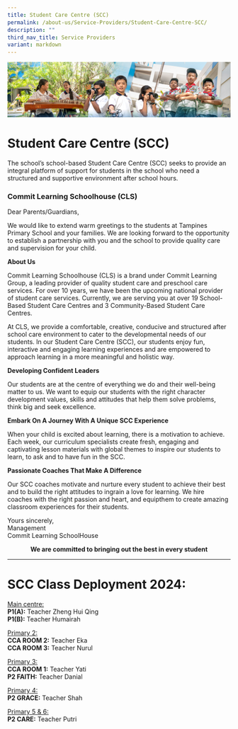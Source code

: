 ```yaml
---
title: Student Care Centre (SCC)
permalink: /about-us/Service-Providers/Student-Care-Centre-SCC/
description: ""
third_nav_title: Service Providers
variant: markdown
---
```

![](/images/AboutUs.jpg)

Student Care Centre (SCC)
=========================

The school’s school-based Student Care Centre (SCC) seeks to provide an integral platform of support for students in the school who need a structured and supportive environment after school hours.


### **Commit Learning Schoolhouse (CLS)**


Dear Parents/Guardians,

We would like to extend warm greetings to the students at Tampines Primary School and your families. We are looking forward to the opportunity to establish a partnership with you and the school to provide quality care and supervision for your child.

<b>About Us</b>

Commit Learning Schoolhouse (CLS) is a brand under Commit Learning Group, a leading provider of quality student care and preschool care services. For over 10 years, we have been the upcoming national provider of student care services. Currently, we are serving you at over 19 School-Based Student Care Centres and 3 Community-Based Student Care Centres.

At CLS, we provide a comfortable, creative, conducive and structured after school care environment to cater to the developmental needs of our students. In our Student Care Centre (SCC), our students enjoy fun, interactive and engaging learning experiences and are empowered to approach learning in a more meaningful and holistic way.

<b>Developing Confident Leaders</b>

Our students are at the centre of everything we do and their well-being matter to us. We want to equip our students with the right character development values, skills and attitudes that help them solve problems, think big and seek excellence.

<b>Embark On A Journey With A Unique SCC Experience</b>

When your child is excited about learning, there is a motivation to achieve. Each week, our curriculum specialists create fresh, engaging and captivating lesson materials with global themes to inspire our students to learn, to ask and to have fun in the SCC.

<b>Passionate Coaches That Make A Difference</b>

Our SCC coaches motivate and nurture every student to achieve their best and to build the right attitudes to ingrain a love for learning. We hire coaches with the right passion and heart, and equipthem to create amazing classroom experiences for their students.

Yours sincerely,  
Management  
Commit Learning SchoolHouse

<center> <b>We are committed to bringing out the best in every student</b> </center>
<hr>

# SCC Class Deployment 2024:

<u>Main centre:</u><br>
**P1(A):** Teacher Zheng Hui Qing<br>
**P1(B):** Teacher Humairah

<u>Primary 2:</u><br>
**CCA ROOM 2:** Teacher Eka<br>
**CCA ROOM 3:** Teacher Nurul

<u>Primary 3:</u><br>
**CCA ROOM 1:** Teacher Yati<br>
**P2 FAITH:** Teacher Danial

<u>Primary 4:</u><br> 
**P2 GRACE:** Teacher Shah

<u>Primary 5 &amp; 6:</u><br> 
**P2 CARE:** Teacher Putri